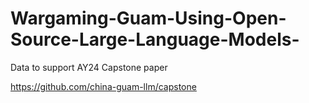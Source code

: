 # Wargaming-Guam-Using-Open-Source-Large-Language-Models-
Data to support AY24 Capstone paper

https://github.com/china-guam-llm/capstone

